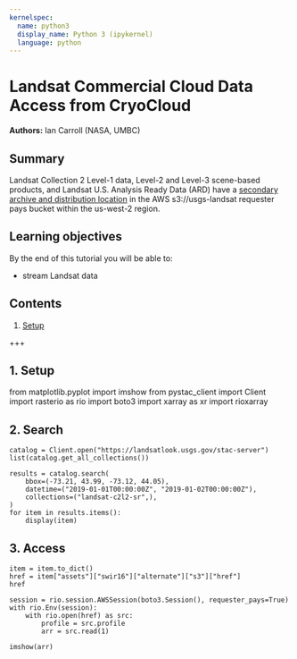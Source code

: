 ```yaml
---
kernelspec:
  name: python3
  display_name: Python 3 (ipykernel)
  language: python
---
```


# Landsat Commercial Cloud Data Access from CryoCloud

**Authors:** Ian Carroll (NASA, UMBC)

## Summary

Landsat Collection 2 Level-1 data, Level-2 and Level-3 scene-based products, and Landsat U.S. Analysis Ready Data (ARD)
have a [secondary archive and distribution location][lcc] in the AWS s3://usgs-landsat requester pays bucket within the us-west-2 region.

[lcc]: https://www.usgs.gov/landsat-missions/landsat-commercial-cloud-data-access

## Learning objectives

By the end of this tutorial you will be able to:

- stream Landsat data

## Contents

1. [Setup](#1.-Setup)

+++

## 1. Setup

from matplotlib.pyplot import imshow
from pystac_client import Client
import rasterio as rio
import boto3
import xarray as xr
import rioxarray

## 2. Search

```{code-cell} ipython3
catalog = Client.open("https://landsatlook.usgs.gov/stac-server")
list(catalog.get_all_collections())
```

```{code-cell} ipython3
results = catalog.search(
    bbox=(-73.21, 43.99, -73.12, 44.05),
    datetime=("2019-01-01T00:00:00Z", "2019-01-02T00:00:00Z"),
    collections=("landsat-c2l2-sr",),
)
for item in results.items():
    display(item)
```

## 3. Access

```{code-cell} ipython3
item = item.to_dict()
href = item["assets"]["swir16"]["alternate"]["s3"]["href"]
href
```

```{code-cell} ipython3
session = rio.session.AWSSession(boto3.Session(), requester_pays=True)
with rio.Env(session):
    with rio.open(href) as src:
        profile = src.profile
        arr = src.read(1)
```

```{code-cell} ipython3
imshow(arr)
```
